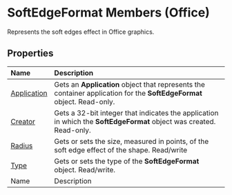 
# SoftEdgeFormat Members (Office)
Represents the soft edges effect in Office graphics.

## Properties



|**Name**|**Description**|
|:-----|:-----|
| [Application](19cdc9cf-b361-a3ec-d151-654963e76f50.md)|Gets an  **Application** object that represents the container application for the **SoftEdgeFormat** object. Read-only.|
| [Creator](04f73cd2-a224-e37f-d09a-cbb0c90faabd.md)|Gets a 32-bit integer that indicates the application in which the  **SoftEdgeFormat** object was created. Read-only.|
| [Radius](7731f33c-852f-33a5-a48f-59d6aa86631e.md)|Gets or sets the size, measured in points, of the soft edge effect of the shape. Read/write|
| [Type](eae3608a-ef0e-4b47-b420-c05a4be8524e.md)|Gets or sets the type of the  **SoftEdgeFormat** object. Read/write.|
|Name|Description|
